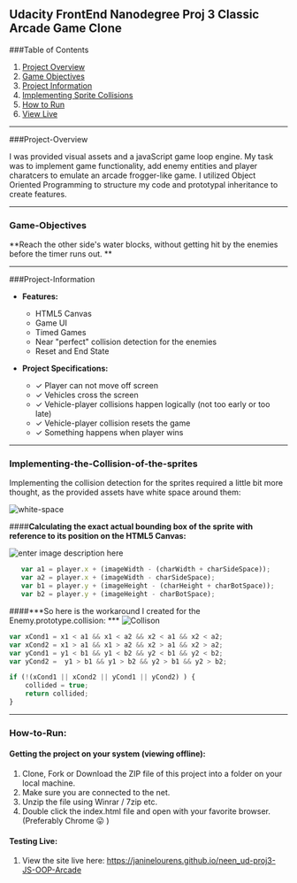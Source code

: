 **Udacity FrontEnd Nanodegree Proj 3**
Classic Arcade Game Clone
---

###Table of Contents
1. [Project Overview](#project-overview)
2. [Game Objectives](#game-objectives)
2. [Project Information](#project-information)
3. [Implementing Sprite Collisions](#implementing-the-collision-of-the-sprites)
7. [How to Run](#how-to-run)
9. [View Live](https://janinelourens.github.io/neen_ud-proj3-JS-OOP-Arcade)

---

###Project-Overview

I was provided visual assets and a javaScript game loop engine. My task was to implement game functionality, add enemy entities and player charatcers to emulate an arcade frogger-like game.  I utilized Object Oriented Programming to structure my code and prototypal inheritance to create features.

---


### Game-Objectives

**Reach the other side's water blocks, without getting hit by the enemies before the timer runs out. **

---


###Project-Information

- **Features:**
  - HTML5 Canvas
  -  Game UI
  - Timed Games
  - Near "perfect" collision detection for the enemies
  - Reset and End State

- **Project Specifications:**
  - ✓  Player can not move off screen
  - ✓  Vehicles cross the screen
  - ✓  Vehicle-player collisions happen logically (not too early or too late)
  - ✓  Vehicle-player collision resets the game
  - ✓  Something happens when player wins

---

### Implementing-the-Collision-of-the-sprites
Implementing the collision detection for the sprites required a little bit more thought, as the provided assets have white space around them:

![white-space](https://www.dropbox.com/s/ycxm4kq1qds3vls/3_collision.jpg?raw=1)

####**Calculating the exact actual bounding box of the sprite with reference to its position on the HTML5 Canvas:**

![enter image description here](https://www.dropbox.com/s/vllmjpfqud0opko/3_explanationforSprite-collision.jpg?raw=1)

```javascript
   var a1 = player.x + (imageWidth - (charWidth + charSideSpace));
   var a2 = player.x + (imageWidth - charSideSpace);
   var b1 = player.y + (imageHeight - (charHeight + charBotSpace));
   var b2 = player.y + (imageHeight - charBotSpace);
```


####***So here is the workaround I created for the Enemy.prototype.collision: ***
![Collison](https://www.dropbox.com/s/a3vziucds4wc9n6/4_perfect-collision-detection.jpg?raw=1)


```javascript
var xCond1 = x1 < a1 && x1 < a2 && x2 < a1 && x2 < a2;
var xCond2 = x1 > a1 && x1 > a2 && x2 > a1 && x2 > a2;
var yCond1 = y1 < b1 && y1 < b2 && y2 < b1 && y2 < b2;
var yCond2 =  y1 > b1 && y1 > b2 && y2 > b1 && y2 > b2;

if (!(xCond1 || xCond2 || yCond1 || yCond2) ) {
    collided = true;
    return collided;
}
```
---
### How-to-Run:

#### **Getting the project on your system (viewing offline):**

1. Clone, Fork or Download the ZIP file of this project into a folder on your local machine.
2. Make sure you are connected to the net.
3. Unzip the file using Winrar / 7zip etc.
4. Double click the index.html file and open with your favorite browser. (Preferably Chrome :stuck_out_tongue: )

#### **Testing Live:**
1. View the site live here: https://janinelourens.github.io/neen_ud-proj3-JS-OOP-Arcade

